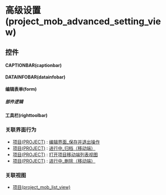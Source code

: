 # 高级设置(project_mob_advanced_setting_view)  <!-- {docsify-ignore-all} -->



## 控件
#### CAPTIONBAR(captionbar)
#### DATAINFOBAR(datainfobar)
#### 编辑表单(form)

##### 部件逻辑
#### 工具栏(righttoolbar)


### 关联界面行为
  * [项目(PROJECT)](module/ProjMgmt/project) : [编辑界面_保存并退出操作](module/ProjMgmt/project#界面行为)
  * [项目(PROJECT)](module/ProjMgmt/project) : [进行中_归档（移动端）](module/ProjMgmt/project#界面行为)
  * [项目(PROJECT)](module/ProjMgmt/project) : [打开项目移动端列表视图](module/ProjMgmt/project#界面行为)
  * [项目(PROJECT)](module/ProjMgmt/project) : [进行中_删除（移动端）](module/ProjMgmt/project#界面行为)

### 关联视图
  * [项目(project_mob_list_view)](app/view/project_mob_list_view)

<script>
 const { createApp } = Vue
  createApp({
    data() {
      return {

      }
    }
  }).use(ElementPlus).mount('#app')
</script>